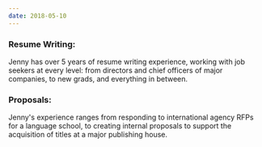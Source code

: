 ```yaml
---
date: 2018-05-10
---
```


### Resume Writing:

Jenny has over 5 years of resume writing experience, working with job seekers at every level: from directors and chief officers of major companies, to new grads, and everything in between.

### Proposals:
Jenny's experience ranges from responding to international agency RFPs for a language school, to creating internal proposals to support the acquisition of titles at a major publishing house.
